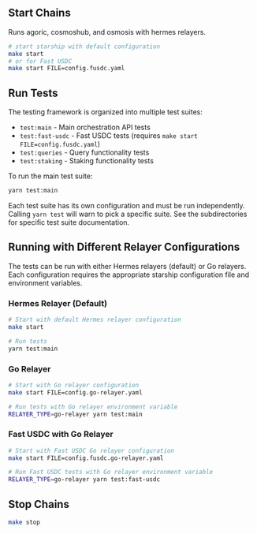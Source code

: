 ## Start Chains

Runs agoric, cosmoshub, and osmosis with hermes relayers.

```sh
# start starship with default configuration
make start
# or for Fast USDC
make start FILE=config.fusdc.yaml
```

## Run Tests

The testing framework is organized into multiple test suites:
- `test:main` - Main orchestration API tests
- `test:fast-usdc` - Fast USDC tests (requires `make start FILE=config.fusdc.yaml`)
- `test:queries` - Query functionality tests
- `test:staking` - Staking functionality tests

To run the main test suite:

```sh
yarn test:main
```

Each test suite has its own configuration and must be run independently.
Calling `yarn test` will warn to pick a specific suite. See the subdirectories
for specific test suite documentation.

## Running with Different Relayer Configurations

The tests can be run with either Hermes relayers (default) or Go relayers. Each
configuration requires the appropriate starship configuration file and
environment variables.

### Hermes Relayer (Default)

```sh
# Start with default Hermes relayer configuration
make start

# Run tests
yarn test:main
```

### Go Relayer

```sh
# Start with Go relayer configuration
make start FILE=config.go-relayer.yaml

# Run tests with Go relayer environment variable
RELAYER_TYPE=go-relayer yarn test:main
```

### Fast USDC with Go Relayer

```sh
# Start with Fast USDC Go relayer configuration
make start FILE=config.fusdc.go-relayer.yaml

# Run Fast USDC tests with Go relayer environment variable
RELAYER_TYPE=go-relayer yarn test:fast-usdc
```

## Stop Chains

```sh
make stop
```
